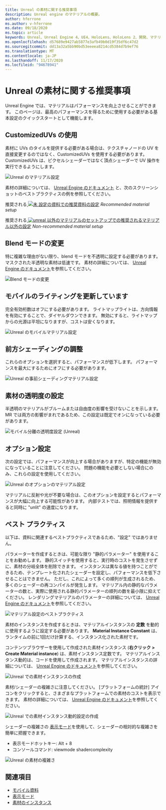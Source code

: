 ```yaml
---
title: Unreal の素材に関する推奨事項
description: Unreal engine のマテリアルの概要。
author: hferrone
ms.author: v-hferrone
ms.date: 09/18/2020
ms.topic: article
keywords: Unreal、Unreal Engine 4、UE4、HoloLens、HoloLens 2、開発、マテリアル、ドキュメント、ガイド、機能、ホログラム、ゲーム開発、mixed reality ヘッドセット、windows mixed reality ヘッドセット、virtual reality ヘッドセット
ms.openlocfilehash: d57689e9427ab5877e3afb49b0d19f35df6c47d2
ms.sourcegitcommit: dd13a32a5bb90bd53eeeea8214cd5384d7b9ef76
ms.translationtype: MT
ms.contentlocale: ja-JP
ms.lasthandoff: 11/17/2020
ms.locfileid: "94678941"
---
```

# <a name="material-recommendations-in-unreal"></a>Unreal の素材に関する推奨事項

Unreal Engine では、マテリアルはパフォーマンスを向上させることができます。 このページは、最高のパフォーマンスを得るために使用する必要がある基本設定のクイックスタートとして機能します。

## <a name="using-customizeduvs"></a>CustomizedUVs の使用

素材に UVs のタイルを提供する必要がある場合は、テクスチャノードの UV を直接変更するのではなく、CustomizedUVs を使用する必要があります。 CustomizedUVs は、ピクセルシェーダーではなく頂点シェーダーで UV 操作を実行できるようにします。 

![Unreal のマテリアル設定](images/unreal-materials-img-01c.png)

素材の詳細については、 [Unreal Engine のドキュメント](https://docs.unrealengine.com/Platforms/Mobile/Materials/index.html) と、次のスクリーンショットのベストプラクティスの例を参照してください。

推奨される[ ![ 未 ](images/unreal-materials-img-01.png) 設定の資料での推奨資料の設定](images/unreal-materials-img-01.png#lightbox) 
 *Recommended material setup*

推奨される[ ![ unreal ](images/unreal-materials-img-01b.png) 以外のマテリアルのセットアップでの推奨されるマテリアル以外の設定](images/unreal-materials-img-01b.png#lightbox) 
 *Non-recommended material setup*

## <a name="changing-blend-mode"></a>Blend モードの変更

特に複雑な理由がない限り、blend モードを不透明に設定する必要があります。 マスクされた半透明な素材は低速です。 素材の詳細については、 [Unreal Engine のドキュメント](https://docs.unrealengine.com/Platforms/Mobile/Materials/index.html)を参照してください。

![Blend モードの変更](images/unreal-materials-img-02.jpg)

## <a name="updating-lighting-for-mobile"></a>モバイルのライティングを更新しています

完全有効桁数はオフにする必要があります。 ライトマップライトは、方向情報を有効にすることで、ダイヤルダウンできます。 無効にすると、ライトマップからの光源は平坦になりますが、コストは安くなります。

![Unreal のモバイルマテリアル設定](images/unreal-materials-img-03.jpg)

## <a name="adjusting-forward-shading"></a>前方シェーディングの調整

これらのオプションを選択すると、パフォーマンスが低下します。 パフォーマンスを最大にするためにオフにする必要があります。

![Unreal の事前シェーディングマテリアル設定](images/unreal-materials-img-04.jpg)

## <a name="setting-material-translucency"></a>素材の透明度の設定

半透明のマテリアルがブルームまたは自由度の影響を受けないことを示します。 MR では両方の影響がまれであるため、この設定は既定でオンになっている必要があります。

![モバイル分離の透明度設定 (Unreal)](images/unreal-materials-img-05.jpg)

## <a name="optional-settings"></a>オプション設定

次の設定では、パフォーマンスが向上する場合がありますが、特定の機能が無効になっていることに注意してください。 問題の機能を必要としない場合にのみ、これらの設定を使用してください。

![Unreal のオプションのマテリアル設定](images/unreal-materials-img-06.jpg)

マテリアルに反射や光が不要な場合は、このオプションを設定するとパフォーマンスが大幅に向上する可能性があります。 内部テストでは、照明情報を提供すると同時に "unlit" の速度になります。

## <a name="best-practices"></a>ベスト プラクティス

以下は、資料に関連するベストプラクティスであるため、"設定" ではありません。

パラメーターを作成するときは、可能な限り "静的パラメーター" を使用することをお勧めします。 静的スイッチを使用すると、実行時のコストを発生させずに、素材の分岐全体を削除できます。 インスタンスは異なる値を持つことができるため、テンプレート化されたシェーダーを設定し、パフォーマンスを低下させることはできません。 ただし、これによって多くの順列が生成されるため、多くのシェーダーの再コンパイルが発生します。 マテリアル内の静的なパラメーターの数と、実際に使用される静的パラメーターの順列の数を最小限に抑えてください。 レンダリングマテリアルのパラメーターの詳細については、 [Unreal Engine のドキュメント](https://docs.unrealengine.com/Engine/Rendering/Materials/ExpressionReference/Parameters/index.html#staticswitchparameter)を参照してください。

![マテリアル設定のベストプラクティス](images/unreal-materials-img-07.jpg)

素材のインスタンスを作成するときは、マテリアルインスタンスの **定数** を動的に使用するように設定する必要があります。 **Material Instance Constant** は、ランタイムの前に1回だけ計算する、インスタンス化された素材です。

コンテンツブラウザーを使用して作成された素材インスタンス (**右クリック > Create Material instance**) は、素材インスタンス定数です。 マテリアルインスタンス動的は、コードを使用して作成されます。 マテリアルインスタンスの詳細については、 [Unreal Engine のドキュメント](https://docs.unrealengine.com/Engine/Rendering/Materials/MaterialInstances/index.html)を参照してください。

![Unreal での素材インスタンスの作成](images/unreal-materials-img-08.png)

素材/シェーダーの複雑さに注意してください。 [プラットフォームの統計] アイコンをクリックすると、さまざまなプラットフォームでの素材のコストを表示できます。 素材の詳細については、 [Unreal Engine のドキュメント](https://docs.unrealengine.com/Platforms/Mobile/Materials/index.html)を参照してください。

![Unreal での素材インスタンス動的設定の作成](images/unreal-materials-img-09.png)

シェーダーの複雑さの [表示モード](https://docs.unrealengine.com/Engine/UI/LevelEditor/Viewports/ViewModes/index.html)を使用して、シェーダーの相対的な複雑さを簡単に把握できます。

* 表示モードホットキー: Alt + 8
* コンソールコマンド: viewmode shadercomplexity

![Unreal の素材の複雑さ](images/unreal-materials-img-10.png)

## <a name="see-also"></a>関連項目
* [モバイル資料](https://docs.unrealengine.com/Platforms/Mobile/Materials/index.html)
* [表示モード](https://docs.unrealengine.com/Engine/UI/LevelEditor/Viewports/ViewModes/index.html)
* [素材のインスタンス](https://docs.unrealengine.com/Engine/Rendering/Materials/MaterialInstances/index.html)
